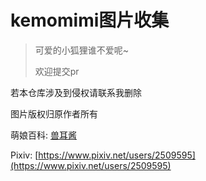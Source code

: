 # kemomimi图片收集
> 可爱的小狐狸谁不爱呢~
> 
> 欢迎提交pr

若本仓库涉及到侵权请联系我删除

图片版权归原作者所有

萌娘百科: [兽耳酱](https://zh.moegirl.org.cn/%E5%85%BD%E8%80%B3%E9%85%B1)

Pixiv: [https://www.pixiv.net/users/2509595](https://www.pixiv.net/users/2509595)
